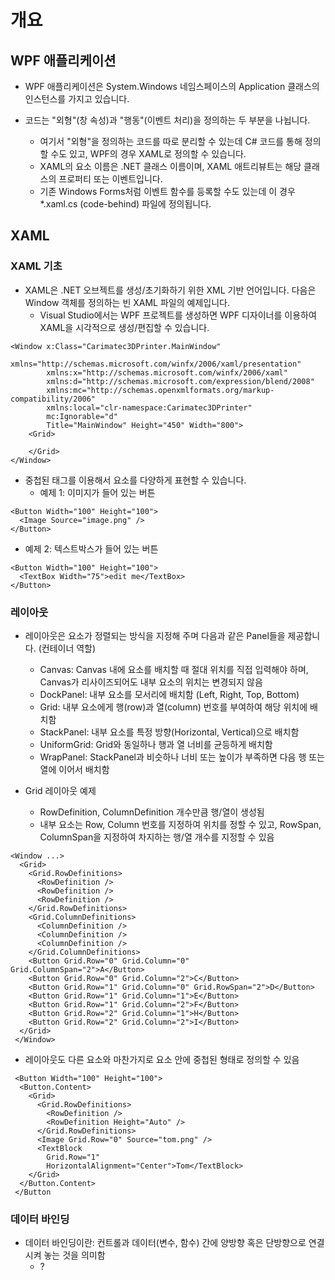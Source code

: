 # 개요

## WPF 애플리케이션

* WPF 애플리케이션은 System.Windows 네임스페이스의 Application 클래스의 인스턴스를 가지고 있습니다.

* 코드는 "외형"(창 속성)과 "행동"(이벤트 처리)을 정의하는 두 부분을 나뉩니다.
  - 여기서 "외형"을 정의하는 코드를 따로 분리할 수 있는데 C# 코드를 통해 정의할 수도 있고, WPF의 경우 XAML로 정의할 수 있습니다.
  - XAML의 요소 이름은 .NET 클래스 이름이며, XAML 애트리뷰트는 해당 클래스의 프로퍼티 또는 이벤트입니다.
  - 기존 Windows Forms처럼 이벤트 함수를 등록할 수도 있는데 이 경우 *.xaml.cs (code-behind) 파일에 정의됩니다.

## XAML

### XAML 기초

* XAML은 .NET 오브젝트를 생성/초기화하기 위한 XML 기반 언어입니다. 다음은 Window 객체를 정의하는 빈 XAML 파일의 예제입니다.
  - Visual Studio에서는 WPF 프로젝트를 생성하면 WPF 디자이너를 이용하여 XAML을 시각적으로 생성/편집할 수 있습니다.

```xaml
<Window x:Class="Carimatec3DPrinter.MainWindow"
        xmlns="http://schemas.microsoft.com/winfx/2006/xaml/presentation"
        xmlns:x="http://schemas.microsoft.com/winfx/2006/xaml"
        xmlns:d="http://schemas.microsoft.com/expression/blend/2008"
        xmlns:mc="http://schemas.openxmlformats.org/markup-compatibility/2006"
        xmlns:local="clr-namespace:Carimatec3DPrinter"
        mc:Ignorable="d"
        Title="MainWindow" Height="450" Width="800">
    <Grid>

    </Grid>
</Window>
```

* 중첩된 태그를 이용해서 요소를 다양하게 표현할 수 있습니다.
  - 예제 1: 이미지가 들어 있는 버튼
```xaml
<Button Width="100" Height="100">
  <Image Source="image.png" />
</Button>
```
  - 예제 2: 텍스트박스가 들어 있는 버튼
```xaml
<Button Width="100" Height="100">
  <TextBox Width="75">edit me</TextBox>
</Button>
```

### 레이아웃

* 레이아웃은 요소가 정렬되는 방식을 지정해 주며 다음과 같은 Panel들을 제공합니다. (컨테이너 역할)
  - Canvas: Canvas 내에 요소를 배치할 때 절대 위치를 직접 입력해야 하며, Canvas가 리사이즈되어도 내부 요소의 위치는 변경되지 않음
  - DockPanel: 내부 요소를 모서리에 배치함 (Left, Right, Top, Bottom)
  - Grid: 내부 요소에게 행(row)과 열(column) 번호를 부여하여 해당 위치에 배치함
  - StackPanel: 내부 요소를 특정 방향(Horizontal, Vertical)으로 배치함
  - UniformGrid: Grid와 동일하나 행과 열 너비를 균등하게 배치함
  - WrapPanel: StackPanel과 비슷하나 너비 또는 높이가 부족하면 다음 행 또는 열에 이어서 배치함

* Grid 레이아웃 예제
  - RowDefinition, ColumnDefinition 개수만큼 행/열이 생성됨
  - 내부 요소는 Row, Column 번호를 지정하여 위치를 정할 수 있고, RowSpan, ColumnSpan을 지정하여 차지하는 행/열 개수를 지정할 수 있음
```xaml
<Window ...>
  <Grid>
    <Grid.RowDefinitions>
      <RowDefinition />
      <RowDefinition />
      <RowDefinition />
    </Grid.RowDefinitions>
    <Grid.ColumnDefinitions>
      <ColumnDefinition />
      <ColumnDefinition />
      <ColumnDefinition />
    </Grid.ColumnDefinitions>
    <Button Grid.Row="0" Grid.Column="0" Grid.ColumnSpan="2">A</Button>
    <Button Grid.Row="0" Grid.Column="2">C</Button>
    <Button Grid.Row="1" Grid.Column="0" Grid.RowSpan="2">D</Button>
    <Button Grid.Row="1" Grid.Column="1">E</Button>
    <Button Grid.Row="1" Grid.Column="2">F</Button>
    <Button Grid.Row="2" Grid.Column="1">H</Button>
    <Button Grid.Row="2" Grid.Column="2">I</Button>
  </Grid>
 </Window>
```
  - 레이아웃도 다른 요소와 마찬가지로 요소 안에 중첩된 형태로 정의할 수 있음
```xaml
 <Button Width="100" Height="100">
  <Button.Content>
    <Grid>
      <Grid.RowDefinitions>
        <RowDefinition />
        <RowDefinition Height="Auto" />
      </Grid.RowDefinitions>
      <Image Grid.Row="0" Source="tom.png" />
      <TextBlock
        Grid.Row="1"
        HorizontalAlignment="Center">Tom</TextBlock>
    </Grid>
  </Button.Content>
 </Button
```

### 데이터 바인딩

* 데이터 바인딩이란: 컨트롤과 데이터(변수, 함수) 간에 양방향 혹은 단방향으로 연결시켜 놓는 것을 의미함
  - ?





<!-- Programming WPF 2nd edition 참조... 페이지 46/867 -->
